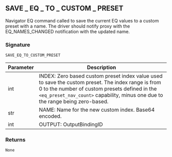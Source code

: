 ## SAVE \_  EQ \_  TO \_  CUSTOM \_  PRESET

Navigator EQ command called to save the current EQ values to a custom preset with a name. The driver should notify proxy with the EQ\_NAMES\_CHANGED notification with the updated name.


### Signature

`SAVE_EQ_TO_CUSTOM_PRESET`


| Parameter | Description |
| --- | --- |
| int | INDEX: Zero based custom preset index value used to save the custom preset.  The index range is from 0 to the number of custom presets defined in the `<eq_preset_nav_count>` capability, minus one due to the range being zero-based. |
| str | NAME: Name for the new custom index.  Base64 encoded. |
| int | OUTPUT: OutputBindingID |


### Returns

`None`



